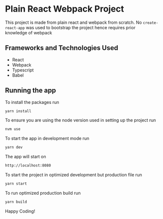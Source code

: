 # Plain React Webpack Project

This project is made from plain react and webpack from scratch. No `create-react-app` was used to bootstrap the project hence requires prior knowledge of webpack

## Frameworks and Technologies Used

- React
- Webpack
- Typescript
- Babel

## Running the app

To install the packages run

```bash
yarn install
```

To ensure you are using the node version used in setting up the project run

```bash
nvm use
```

To start the app in development mode run

```bash
yarn dev
```

The app will start on

```bash
http://localhost:8080
```

To start the project in optimized development but production file run

```bash
yarn start
```

To run optimized production build run

```bash
yarn build
```

Happy Coding!
